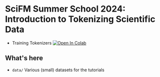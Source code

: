 # SciFM Summer School 2024: Introduction to Tokenizing Scientific Data

- Training Tokenizers [![Open In Colab](https://colab.research.google.com/assets/colab-badge.svg)](https://colab.research.google.com/github/scifm/intro-to-tokenizers/blob/main/Training_Tokenizers.ipynb)

## What's here

- `data/` Various (small) datasets for the tutorials

